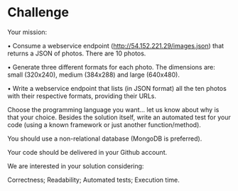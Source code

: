 # Challenge
Your mission:

• Consume a webservice endpoint (http://54.152.221.29/images.json) that returns a JSON of photos. There are 10 photos.

• Generate three different formats for each photo. The dimensions are: small (320x240), medium (384x288) and large (640x480).

• Write a webservice endpoint that lists (in JSON format) all the ten photos with their respective formats, providing their URLs.

Choose the programming language you want... let us know about why is that your choice. Besides the solution itself, write an automated test for your code (using a known framework or just another function/method).

You should use a non-relational database (MongoDB is preferred).

Your code should be delivered in your Github account.

We are interested in your solution considering:

Correctness;
Readability;
Automated tests;
Execution time.